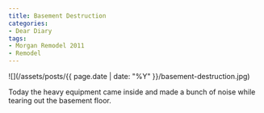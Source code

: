 ```yaml
---
title: Basement Destruction
categories:
- Dear Diary
tags:
- Morgan Remodel 2011
- Remodel
---
```


![](/assets/posts/{{ page.date | date: "%Y" }}/basement-destruction.jpg)
  



Today the heavy equipment came inside and made a bunch of noise while tearing out the basement floor.
